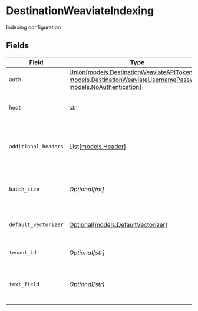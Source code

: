 # DestinationWeaviateIndexing

Indexing configuration


## Fields

| Field                                                                                                                                                            | Type                                                                                                                                                             | Required                                                                                                                                                         | Description                                                                                                                                                      | Example                                                                                                                                                          |
| ---------------------------------------------------------------------------------------------------------------------------------------------------------------- | ---------------------------------------------------------------------------------------------------------------------------------------------------------------- | ---------------------------------------------------------------------------------------------------------------------------------------------------------------- | ---------------------------------------------------------------------------------------------------------------------------------------------------------------- | ---------------------------------------------------------------------------------------------------------------------------------------------------------------- |
| `auth`                                                                                                                                                           | [Union[models.DestinationWeaviateAPIToken, models.DestinationWeaviateUsernamePassword, models.NoAuthentication]](../models/destinationweaviateauthentication.md) | :heavy_check_mark:                                                                                                                                               | Authentication method                                                                                                                                            |                                                                                                                                                                  |
| `host`                                                                                                                                                           | *str*                                                                                                                                                            | :heavy_check_mark:                                                                                                                                               | The public endpoint of the Weaviate cluster.                                                                                                                     | https://my-cluster.weaviate.network                                                                                                                              |
| `additional_headers`                                                                                                                                             | List[[models.Header](../models/header.md)]                                                                                                                       | :heavy_minus_sign:                                                                                                                                               | Additional HTTP headers to send with every request.                                                                                                              | {<br/>"header_key": "X-OpenAI-Api-Key",<br/>"value": "my-openai-api-key"<br/>}                                                                                   |
| `batch_size`                                                                                                                                                     | *Optional[int]*                                                                                                                                                  | :heavy_minus_sign:                                                                                                                                               | The number of records to send to Weaviate in each batch                                                                                                          |                                                                                                                                                                  |
| `default_vectorizer`                                                                                                                                             | [Optional[models.DefaultVectorizer]](../models/defaultvectorizer.md)                                                                                             | :heavy_minus_sign:                                                                                                                                               | The vectorizer to use if new classes need to be created                                                                                                          |                                                                                                                                                                  |
| `tenant_id`                                                                                                                                                      | *Optional[str]*                                                                                                                                                  | :heavy_minus_sign:                                                                                                                                               | The tenant ID to use for multi tenancy                                                                                                                           |                                                                                                                                                                  |
| `text_field`                                                                                                                                                     | *Optional[str]*                                                                                                                                                  | :heavy_minus_sign:                                                                                                                                               | The field in the object that contains the embedded text                                                                                                          |                                                                                                                                                                  |